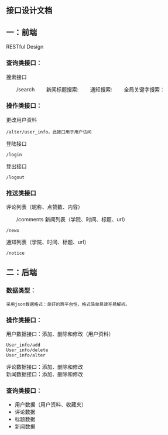﻿## 接口设计文档

## 一：前端

RESTful Design

### 查询类接口：
   
搜索接口
	
　　/search
　　新闻标题搜索:
　　通知搜索:
　　全局关键字搜索： 

### 操作类接口：
更改用户资料
	
	/alter/user_info，此接口用于用户访问  
登陆接口

	/login  
登出接口

	/logout  
	
### 推送类接口
评论列表（昵称、点赞数、内容）

　　/comments 
新闻列表（学院、时间、标题、url）
	
	/news  
通知列表（学院、时间、标题、url）

	/notice  
	

## 二：后端
### 数据类型：
	采用json数据格式：良好的跨平台性，格式简单易读写易解析。

### 操作类接口：
用户数据接口：添加、删除和修改（用户资料）

	User_info/add
	User_info/delete
	User_info/alter
评论数据接口：添加、删除和修改  
新闻数据接口：添加、删除和修改

### 查询类接口：
* 用户数据（用户资料、收藏夹）
* 评论数据
* 标题数据
* 新闻数据
